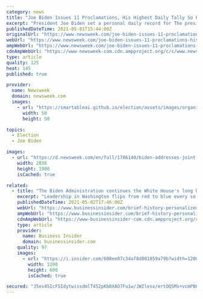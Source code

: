 ```yaml
---
category: news
title: "Joe Biden Issues 11 Proclamations, His Highest Daily Tally So Far"
excerpt: "President Joe Biden set a personal daily record for The president issued 11 proclamations on April 30. Proclamations are statements that serve a variety of functions, such as issuing a directive, acknowledging an event or person,"
publishedDateTime: 2021-05-01T15:44:00Z
originalUrl: "https://www.newsweek.com/joe-biden-issues-11-proclamations-his-highest-daily-tally-so-far-1588054"
webUrl: "https://www.newsweek.com/joe-biden-issues-11-proclamations-his-highest-daily-tally-so-far-1588054"
ampWebUrl: "https://www.newsweek.com/joe-biden-issues-11-proclamations-his-highest-daily-tally-so-far-1588054?amp=1"
cdnAmpWebUrl: "https://www-newsweek-com.cdn.ampproject.org/c/s/www.newsweek.com/joe-biden-issues-11-proclamations-his-highest-daily-tally-so-far-1588054?amp=1"
type: article
quality: 125
heat: 145
published: true

provider:
  name: Newsweek
  domain: newsweek.com
  images:
    - url: "https://smartableai.github.io/election/assets/images/organizations/newsweek.com-50x50.jpg"
      width: 50
      height: 50

topics:
  - Election
  - Joe Biden

images:
  - url: "https://d.newsweek.com/en/full/1786140/biden-addresses-joint-session-congress.jpg"
    width: 2836
    height: 1900
    isCached: true

related:
  - title: "The Biden Administration continues the White House's long history of personalizing everything, from pens to cookies to shovels"
    excerpt: "Leadership in Washington flips from red to blue every so often, but one thing always seems to remain the same: a dedication to personalization."
    publishedDateTime: 2021-05-02T17:46:00Z
    webUrl: "https://www.businessinsider.com/brief-history-personalized-white-house-items-candies-shovels-president-2021-5"
    ampWebUrl: "https://www.businessinsider.com/brief-history-personalized-white-house-items-candies-shovels-president-2021-5?amp"
    cdnAmpWebUrl: "https://www-businessinsider-com.cdn.ampproject.org/c/s/www.businessinsider.com/brief-history-personalized-white-house-items-candies-shovels-president-2021-5?amp"
    type: article
    provider:
      name: Business Insider
      domain: businessinsider.com
    quality: 97
    images:
      - url: "https://i.insider.com/608ee07c34af8d001859a79b?width=1200&format=jpeg"
        width: 1200
        height: 600
        isCached: true

secured: "J5es4SIcFSIdytwissdmlT452pKb0XAO7Fu1w/JWIlesx/ertOQSMs+vcmPB61j2dZS/CqiSrKETBxtUfXYEAhK92vh1orfrWyjGblf8OjaGtsqrjRfLbjg3694MRgzHtkHvEGdfSo2tBQc2PuzHJRMClDlJhDhslG9drfMxtV4vpdDzBpmikO5l7D8Z7eg6SywrlylES5RC+u0PL7TyKyIKRmh8B8oRH48P2JGDfXK4gis6eS9zbl+9xaXKdMoGBuDQc+uHTmlfeZLxSpfbnUzJ0TnOqEjJ9Ez0Rzpabw93uR8FyQs3Ig80LI60O59tDRqwovlk1hCxhm7eNx6PBxaXySiGt/oPZPI0qBkE/l4=;6gq8eklbe2jlW7zzf6ejqA=="
---
```


